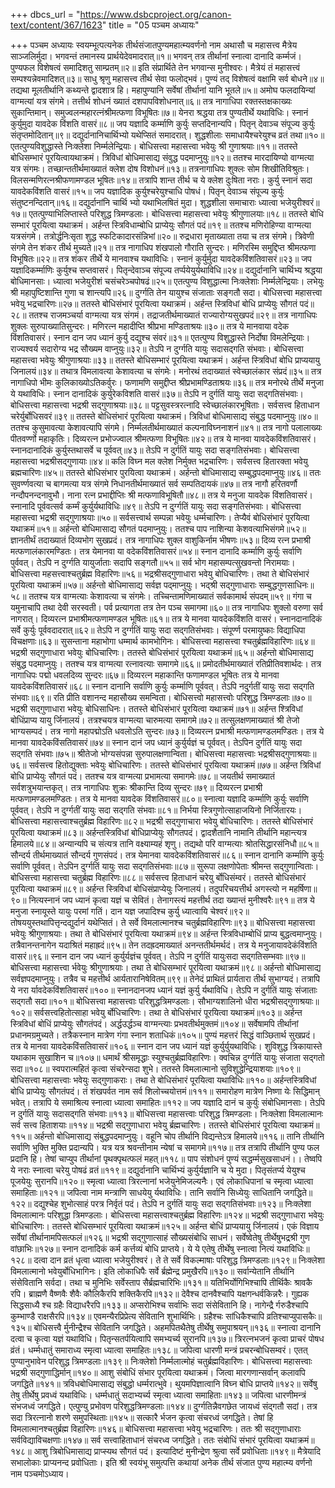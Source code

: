 +++
dbcs_url = "https://www.dsbcproject.org/canon-text/content/367/1623"
title = "05 पञ्चम अध्यायः"

+++
पञ्चम अध्यायः
स्वयम्भूत्पत्यनेक तीर्थसंजातपुण्यमहात्म्यवर्णनो नाम
अथासौ च महासत्त्व मैत्रेय साञ्जलिर्मुदा।
भगवन्तं तमानस्य प्रार्थयेदेवमादरात्॥१॥
भगवन् तत्र तीर्थानां स्नात्वा दानादि कर्म्मजं।
पुण्यफल विशेषत्वं समादिशतु साम्प्रतम्॥२॥
इति संप्रार्थिते तेन भगवान्स मुनीश्वरः।
मैत्रेयं तं महासत्त्वं सम्पश्यन्नेवमादिशत्॥३॥
साधु श्रृणु महासत्त्व तीर्थ सेवा फलोद्भवं।
पुण्यं तद् विशेषत्वं वक्षामि सर्व बोधने॥४॥
तद्यथा मूलतीर्थानि कथ्यन्ते द्वादशात्र हि।
महापुण्यानि सर्वेषां तीर्थानां यानि भूतले॥५॥
अमोघ फलदायिन्यां वाग्मत्यां यत्र संगमे।
तत्तीर्थ शोधनं ख्यातं दशपापविशोधनात्॥६॥
तत्र नागाधिपा रक्तस्तक्षकाख्यः सुकान्तिमान्।
समुज्वलन्महारत्नंश्रीमत्फणा विभूषितः॥७॥
येनरा श्रद्धया तत्र पुण्यतीर्थे यथाविधिः।
स्नानं कुर्युमुदा यावदेक विंशति वासरं॥८॥
जप यज्ञादि कर्म्माणि कुर्युः सप्तदिनान्यपि।
पितृन् देवाञ्च संपूज्य कुर्युः संतृप्तमोदितान्॥९॥
दद्युर्दानानिचार्थिभ्यो यथेप्सितं समादरात्।
शुद्धशीलाः समाधायैश्चरेयुश्च व्रतं तथा॥१०॥
एतत्पुण्यविशुद्धास्ते निःक्लेशा निर्म्मलेन्द्रियाः।
बोधिसत्त्वा महासत्त्वा भवेयुः श्री गुणाश्रयाः॥११॥
ततस्ते बोधिसम्भारं पूरयित्वायथाक्रमं।
त्रिविधां बोधिमासाद्य संवुद्ध पदमाप्नुयुः॥१२॥
ततश्च मारदायिण्यो वाग्मत्या यत्र संगमः।
तच्छान्ततीर्थमाख्यातं क्लेश दोष विशोधनं॥१३॥
तत्रनागाधिपः शुक्लः सोम शिखीतिविश्रुतः।
विलसन्मणिरत्नश्रीफणामण्डल भूषितः॥१४॥
तत्रापि शान्त तीर्थ च ये क्लेश दुःषिता नराः।
कुर्यु स्नानं सदा यावदेकविंशति वासरं॥१५॥
जप यज्ञादिक कुर्युश्चरेयुश्चाधि पोषधं।
पितृन् देवाञ्च संपूज्य कुर्युः संतुष्टनन्दितान्॥१६॥
दद्युर्दानांनि चार्थि भ्यो यथाभिलषितं मुदा।
शुद्धशीला समाचाराः ध्यात्वा भजेयुरीश्वरं॥१७॥
एतत्पुण्याभिलिप्तास्ते परिशुद्ध त्रिमण्डलाः।
बोधिसत्त्वा महासत्त्वा भवेयुः श्रीगुणालयाः॥१८॥
ततस्ते बोधि सम्भारं पूरयित्वा यथाक्रमं।
अर्हन्त स्त्रिविधाम्बोधि प्राप्येयुः सौगतं पदं॥१९॥
ततश्च मणिरोहिण्या वाग्मत्या यत्रसंगमे।
तत्रोर्द्धनिःसृता शुद्ध स्फटिकादारसंन्निभां॥२०॥
रुद्रधारा मृताख्याता तया च तत्र संगमे।
त्रिवेणी संगमे तेन शंकर तीर्थ मुच्यते॥२१॥
तत्र नागाधिप शंखपालो गौराति सुन्दरः।
मणिरस्मि समुद्दिप्त श्रीमत्फणा विभूषितः॥२२॥
तत्र शंकर तीर्थे ये मानवाश्च यथाविधिः।
स्नानं कुर्युर्मुदा यावदेकविंशतिवासरं॥२३॥
जप यज्ञादिकर्म्माणिः कुर्युश्च सप्तवासरं।
पितृन्देवाञ्च संपूज्य तर्प्पयेयुर्यथाविधि॥२४॥
दद्युर्दानानि चार्थिभ्य श्रद्धया बोधिमानसाः।
ध्यात्वा भजेयुरीशं चसंचरेञ्चपोषढं॥२५॥
एतत्पुण्य विशुद्धात्मा निःक्लेशाः निर्म्मलेन्द्रियाः।
लभेयुः श्री महापुष्टिशान्ति गुणा च शान्त्यपि॥२६॥
दुर्ग्गति तेन यायुश्च संजाताः सङ्गतौ सदा।
बोधिसत्त्वा महासत्त्वा भवेयु भद्रचारिणः॥२७॥
ततस्ते बोधिसंभारं पूरयित्वा यथाक्रमं।
अर्हन्त स्त्रिविधां बोधि प्राप्येयुः सौगतं पदं॥२८॥
ततश्च राजमञ्चर्या वाग्मत्या यत्र संगमं।
तद्राजतीर्थमाख्यातं राज्यारोग्यसुखपदं॥२९॥ 
तत्र नागाधिपः शुक्लः सुरुपाख्यातिसुन्दरः।
मणिरत्न महादीप्ति श्रीप्रभा मण्डिताश्रयः॥३०॥
तत्र ये मानवाया वदेक विंशतिवासरं।
स्नान दान जप ध्यानं कुर्यु दद्युश्च संवरं॥३१॥
एतत्पुण्य विशुद्धास्ते निर्दोषा विमलेन्द्रियाः।
राज्यश्वर्य सदारोग्य भद्र सौख्यम वाप्नुयुः॥३२॥
तेऽपि न दुर्ग्गति यायुः सदासद्‍गति संभवाः।
बोधिसत्त्वा महासत्त्वा भवेयुः श्रीगुणाश्रयाः॥३३॥
ततस्ते बोधिसम्भारं पूरयित्वा यथाक्रमं।
अर्हन्त स्त्रिविधां बोधि प्राप्ययायु जिनालयं॥३४॥
तथात्र विमलावत्या केशावत्या च संगमेः।
मनोरथं तदाख्यातं स्वेच्छालंकार संप्रदं॥३५॥
तत्र नागाधिपो भीमः कुलिकाख्योऽतिकर्वुरः।
फणामणि समुद्दीप्त श्रीप्रभामण्डिताश्रयः॥३६॥
तत्र मनोरथे तीर्थे मनुजा ये यथाविधिः।
स्नान दानादिकं कुर्युरेकविशति वासरं॥३७॥
तेऽपि न दुर्गतिं यायुः सदा सद्‍गतिसंभवाः।
बोधिसत्त्वा महासत्त्वा भद्रश्री सद्‍गुणाश्रयाः॥३८॥
पट्टसुवस्त्ररत्नादि स्वेच्छालंकारभूषिताः।
सर्वसत्त्व हिताधान चरेर्युर्बोधिसवरं॥३९॥
ततस्ते बोधिसंभारं पूरयित्वा यथाक्रमं।
त्रिविधां बोधिमासाद्य संबुद्ध पदमाप्नुयुः॥४०॥
ततश्च कुसुमावत्या केशावत्यापि संगमे।
निर्म्मलतीर्थमाख्यातं कल्पनाविघ्ननाशनं॥४१॥
तत्र नागो पलालाख्यः पीतवर्ण्णो महाकृतिः।
दिव्यरत्न प्रभोज्ज्वाल श्रीमत्फणा विभूषितः॥४२॥
तत्र ये मानवा यावदेकविंशतिवासरं।
स्नानदानादिकं कुर्युस्तथासर्वे च पूर्ववत्॥४३॥
तेऽपि न दुर्गतिं यायुः सदा सङ्गतिसंभवाः।
बोधिसत्त्वा महासत्त्वा भद्रश्रीसद्‍गुणायाः॥४४॥
कलि विघ्न मल क्लेश निर्मुक्त भद्रचारिणः।
सर्वसत्त्व हितारक्ता भवेयु ब्रह्मचारिणः॥४५॥
ततस्ते बोधिसंभार पुरयित्वा यथाक्रमं।
अर्हन्तो बोधिमासाद्य सम्बुद्धपदमाप्नुयुः॥४६॥
ततः सुवर्ण्णवत्या च बागमत्या यत्र संगमे
निधानतीर्थमाख्यातं सर्व सम्पतिदायकं॥४७॥
तत्र नागौ हरितवर्णौ नन्दौपनन्दनावुभौ।
नाना रत्न प्रभाद्दीप्तिः श्री मत्फणाविभूषितौ॥४८॥
तत्र ये मनुजा यावदेक विंशतिवासरं।
स्नानादि पूर्ववत्सर्व कर्म्मं कुर्युर्यथाविधिः॥४९॥
तेऽपि न दुर्ग्गतिं यायुः सदा सङ्गतिसंभवाः।
बोधिसत्त्वा महासत्त्वा भद्रश्री सद्‍गुणाश्रयाः॥५०॥
सर्वसत्त्वार्थ सम्पन्ना भवेयुः धर्म्मचारिणः।
तेप्यैवं बोधिसंभारं पूरयित्वा यथाक्रमं॥५१॥
अर्हन्तो बोधिमासाद्य सौगतं पदमाप्नुयुः।
ततश्च पाप नाशिन्या केशवत्याभिसंगमे॥५२॥
ज्ञानतीर्थं तदाख्यातं दिव्यभोग सुखप्रदं।
तत्र नागाधिपः शुक्ल वाशुकिर्नाम भीषणः॥५३॥
दिव्य रत्न प्रभाश्री मत्फणालंकारमण्डितः।
तत्र येमानवा या वदेकविंशतिवासरं॥५४॥
स्नान दानादि कर्म्माणि कुर्युः सर्वाणि पुर्ववत्।
तेऽपि न दुर्ग्गति यायुर्जाताः सदापि सङ्गतौ॥५५॥
सर्व भोग महासम्पत्सुखवन्तो निरामयाः।
बोधिसत्त्वा महसत्त्वाश्चतुर्ब्रह्म विहारिणः॥५६॥
भद्रश्रीसद्‍गुणाधारा भवेयु बोधिचारिणः।
तथा ते बोधिसंभारं पूरयित्वा यथाक्रमं॥५७॥
अर्हन्तो बोधिमासाद्य सर्वज्ञ पद्‍माप्नुयुः।
भद्‍श्री सद्‍गुणाधाराः सम्बुद्धगुणसाधिनः॥५८॥
ततश्च यत्र वाग्मत्याः केशावत्या च संगमेः।
तच्चिन्तामणिमाख्यातं सर्वकामार्थ संपदम्॥५९॥
गंगा च यमुनाचापि तथा देवी सरस्वती।
पर्व प्रत्यागता तत्र तेन पञ्च समागमा॥६०॥
तत्र नागाधिपः शुक्लो वरुणा सर्व नागरात्।
दिव्यरत्न प्रभाश्रीमत्फणामण्डल भूषितः॥६१॥
तत्र ये मानवा यावदेकविंशति वासरं।
स्नानदानादिकं सर्वे कुर्युः पूर्ववदादरात्॥६२॥
तेऽपि न दुर्ग्गतिं यायुः सदा सद्गतिसंभवाः।
संपूर्ण्ण परमायुष्काः विद्याधिपा विचक्षणाः॥६३॥
सुसन्ताना महाभोगा धम्मार्थ कामभोगिनः।
बोधिसत्त्वा महासत्त्वा श्चतुर्ब्रह्मविहारिणः॥६४॥
भद्रश्री सद्गुणाधारा भवेयुः बोधिचारिणः।
ततस्ते बोधिसंभारं पूरयित्वा यथाक्रमं॥६५॥
अर्हन्तो बोधिमासाद्य संबुद्ध पदमाप्नुयुः।
ततश्च यत्र वाग्मत्या रत्नावत्याः समागमे॥६६॥ 
प्रमोदतीर्थमाख्यातं रतिप्रीतिवशार्थदः।
तत्र नागाधिपः पद्मो धवलदिव्य सुन्दरः॥६७॥
दिव्यरत्न महाकान्ति फणामण्डल भूषितः
तत्र ये मानवा यावदेकविंशतिवासरं॥६८॥
स्नान दानानि सर्वाणि कुर्युः कर्म्माणि पूर्ववत्।
तेऽपि नदुर्गतीं यायुः सदा सद्गति संभवाः॥६९॥
रति प्रीति वशानन्द महासौख्य समन्विता।
बोधिसत्त्वो महासत्त्वोः परिशुद्ध त्रिमण्डलाः॥७०॥
भद्रश्री सद्गुणाधारा भवेयुः बोधिसाधिनः।
ततस्ते बोधिसंभारं पूरयित्वा यथाक्रमं॥७१॥
अर्हन्त श्त्रिविधां बोधिंप्राप्य यायु र्जिनालयं।
तत्रश्चयत्र वाग्मत्या चारुमत्या समागमे॥७२॥
तत्सुलक्षणमाख्यातं श्री तेजो भाग्यसम्पदं।
तत्र नागो महापद्मोऽति धवलोऽति सुन्दरः॥७३॥
दिव्यरत्न प्रभाश्री मत्फणामण्डलमण्डितः।
तत्र ये मानवा यावदेकविंसतिवासरं॥७४॥
स्नान दानं जप ध्यानं कुर्युर्यज्ञं च पूर्ववत्।
तेऽपिन दुर्गतिं यायुः सदा सद्गति संभवाः॥७५॥
श्रीतेजो भोग्यसंपन्ना सुरुपालक्षणान्विता।
बोधिसत्त्वा महासत्त्वाः भद्रश्रीसद्गुणाश्रयाः॥७६॥
सर्वसत्त्व हितोद्युक्ताः भवेयुः बोधिचारिणः।
ततस्ते बोधिसंभारं पूरयित्वा यथाक्रमं॥७७॥
अर्हन्त त्रिविधां बोधि प्राप्येयुः सौगतं पदं।
ततश्च यत्र वाग्मत्या प्रभामत्या समागमेः॥७८॥
जयतीर्थ समाख्यातं सर्वशत्रुभयान्तकृत्।
तत्र नागाधिपः शुक्रः श्रीकान्ति दिव्य सुन्दरः॥७९॥
दिव्यरत्न प्रभाश्री मत्फणामण्डलमण्डितः।
तत्र ये मानवा यावदेक विंशतिवासरं॥८०॥
स्नात्वा यज्ञादि कर्म्माणि कुर्युः सर्वाणि पूर्ववत्।
तेऽपि न दुर्ग्गतीं यायुः सदा सद्गति संभवाः॥८१॥
निर्भया स्त्रिगुणोत्साहाजयिनो निर्जितारयः।
बोधिसत्त्वा महासत्त्वाश्चतुर्ब्रह्म विहारिणः॥८२॥
भद्रश्री सद्गुणाचारा भवेयु बोधिचारिणः।
ततस्ते बोधिसंभारं पूरयित्वा यथाक्रमं॥८३॥
अर्हन्तस्त्रिविधां बोधिप्राप्येयुः सौगतपदं।
द्वादशैतानि नामानि तीर्थानि महान्त्यत्र हिमालये॥८४॥
अन्यान्यपि च संत्यत्र तानि वक्ष्याम्यहं शृणु।
तद्यथो परि वाग्मत्याः श्रोतसिद्धारसंनिधौ॥८५॥
सौन्दर्य तीर्थमाख्यातं सौन्दर्य गुणसंपदं।
तत्र येमानवा यावदेकविंशतिवासरं॥८६॥
स्नान दानानि कर्म्माणि कुर्युः सर्वाणि पूर्ववत्।
तेऽपिन दुर्ग्गतिं यायुः सदा सद्गतिसंभवाः॥८७॥
सुरूपा लक्षणोपेताः श्रीमन्त सद्गुणान्विताः।
बोधिसत्त्वा महासत्त्वा चतुर्ब्रह्म विहारिणः॥८८॥
सर्वसत्त्व हिताधानं चरेयु र्बोधिसंम्वरं।
ततस्ते बोधिसंभारं पूरयित्वा यथाक्रमं॥८९॥
अर्हन्त स्त्रिविधां बोधिसंप्राप्येयुः जिनालयं।
तदुपरिचयत्तीर्थ अगस्त्यो न महर्षिणा॥९०॥
नित्यस्नानं जप ध्यानं कृत्वा यज्ञं च सेवितं।
तेनागस्त्यं महत्तीर्थ तदा ख्यान्तं मुनीश्वरैः॥९१॥
तत्र ये मनुजा स्नायूस्ते यायुः परमां गतिं।
दान यज्ञ जपादिश्च कुर्यु ध्यात्वायि चेश्वरं॥९२॥
तोषययुस्तथापित्तृन्दद्युर्दानं यथेप्सितं।
ते सर्वे विमलात्मानश्च चतुर्ब्रह्मविहारिणः॥९३॥
बोधिसत्त्वा महासत्त्वा भवेयुः श्रीगुणाश्रयाः।
तथा ते बोधिसंभारं पूरयित्वा यथाक्रमं॥९४॥
अर्हन्त स्त्रिविधाम्बोधिं प्राप्य बुद्धत्वमाप्नुयुः।
तत्रैवानन्तनागेन यदाश्रितं महाह्रदं॥९५॥
तेन तदह्रदमाख्यातं अनन्ततीर्थमर्थदं।
तत्र ये मनुजायावदेकंविंशति वासरं॥९६॥
स्नान दान जप ध्यानं कुर्युर्यज्ञंच पूर्ववत्।
तेऽपि न दुर्गतिं यायुःसदा सद्‍गतिसम्भवाः॥९७॥
बोधिसत्त्वा महासत्त्वा र्भवेयुः श्रीगुणाश्रयाः।
तथा ते बोधिसम्भारं पूरयित्वा यथाक्रमं॥९८॥
अर्हन्तो बोधिमासाद्य सर्वज्ञपदमाप्नुयुः।
तत्रैव च महत्तीर्थ आर्यतारानिषेवितम्॥९९॥
तेनेदं प्राथितं प्रार्यतारा तीर्थ सुभाग्यदं।
तत्रापि ये नरा र्यावदेकविंशतिवासरं॥१००॥
स्नानदानजप ध्यानं यज्ञं कुर्यु र्यथाविधि।
तेऽपि न दुर्गतिं यायुः संजाताः सद्‍गतौ सदा॥१०१॥
बोधिसत्त्वा महासत्त्वाः परिशुद्धत्रिमण्डलाः।
सौभाग्यशालिनो धीरा भद्रश्रीसद्‍गुणाश्रयाः॥१०२॥
सर्वसत्त्वहितोत्साहा भवेयु र्बोधिचारिणः।
तथा ते बोधिसंभारं पूरयित्वा यथाक्रमं॥१०३॥
अर्हन्त स्त्रिविधां बोधिं प्राप्येयुः सौगतंपदं।
अर्द्ध‍उर्द्धञ्च वाग्मन्त्याः प्रभवतीर्थमुक्तमं॥१०४॥
सर्वेषामपि तीर्थानां प्रधानमग्रमुच्यते।
तत्रैकस्नान मात्रेण गंगा स्नान शताधिकं॥१०५॥
पुण्यं महत्तरं सिद्धं वाञ्छितार्थ सुखप्रदं।
तत्र ये मानवा यावदेकविंसतिवासरं॥१०६॥
स्नान दान जप ध्यानं यज्ञं कुर्युर्युयथाविधिः।
शुविशुद्ध त्रिकायास्ते यथाकाम सुखाशिन च॥१०७॥
धमार्थं श्रीसमृद्धाः स्युश्चतुर्ब्रह्मविहारिणः।
क्वचिन्न दुर्ग्गतिं यायुः संजाता सद्‍गतो सदा॥१०८॥
स्वपरात्महितं कृत्वा संचरेन्सदा शुभे।
ततस्ते विमलात्मानो सुविशुद्धेन्द्रियाशयाः॥१०९॥
बोधिसत्त्वा महासत्त्वाः भवेयुः सद्गुणाकराः।
तथा ते बोधिसंभारं पूरयित्वा यथाविधिः॥११०॥
अर्हन्तस्त्रिविधां बोधि प्राप्येयुः सौगतंपदं।
तं शंखपर्वत नाम सर्व शिलोच्चयोत्तमं॥१११॥
समारोहण मात्रेण निष्णा येः सिद्धिमान् भवेत्।
तत्रापि ये समाश्रित्य स्नात्वा ध्यात्वा समाहितः॥११२॥
जप यज्ञादि दानं च कुर्युः संबोधिमानसाः।
तेऽपि न दुर्गतिं यायुः सदासद्‍गति संभवाः॥११३॥
बोधिसत्त्वा महासत्त्वाः परिशुद्ध त्रिमण्डलाः।
निःक्लेशा विमलात्मानः सर्व सत्त्व हिताशयाः॥११४॥
भद्रश्री सद्‍गुणाधारा भवेयु र्ब्रह्मचारिणः।
ततस्ते बोधिसंभारं पूरयित्वा यथाक्रमं॥११५॥
अर्हन्तो बोधिमासाद्य संबुद्धपदमाप्नुयुः।
वहूनि चोप तीर्थानि विद्यन्तेऽत्र हिमालये॥११६॥
तानि तीर्थानि सर्वाणि भुक्ति मुक्ति प्रदान्यपि।
यत्र यत्र श्रवन्तीनाम न्येषां च समागमे॥११७॥
तत्र तत्रापि तीर्थानि पुण्य फल प्रदानि हि।
तेषां चाप्युप तीर्थानां पृथक्पृथत्फलं महत्॥११८॥
पाप संशोधनं पुण्यं सद्धर्म्मसुखसाधनं।।
तेष्वपि ये नराः स्नात्वा चरेयु पोषढं व्रतं॥११९॥
दद्युर्दानानि चार्थिभ्यं कुर्युर्यज्ञानि च ये मुदा।
पितृसंतर्प्य येयुश्च पूजयेयुः सुरानपि॥१२०॥
स्मृत्वा ध्यात्वा त्रिरत्नानां भजेयुनेमिजल्यनैः।
एवं लोकाधिपानां च स्मृत्वा ध्यात्वा समाहिताः॥१२१॥
जपित्वा नाम मन्त्राणि साधयेयु र्यथाविधिः।
तानि सर्वानि सिध्येयुः साधितानि जगद्धिते॥१२२॥
दद्युश्चेह शुभोत्साहं परत्र निर्वृतं पदं।
तेऽपि न दुर्गतिं यायुः सदा सद्गतिसंभवाः॥१२३॥
निःक्लेशा विमलात्मानः परिशुद्धा त्रिमण्डलाः।
बोधिसत्त्वा महासत्त्वाश्चतुर्ब्रह्म विहारिणः॥१२४॥
भद्रश्री सद्गुणाधारा भवेयुः बोधिचारिणः।
ततस्ते बोधिसम्भारं पूरयित्वा यथाक्रमं॥१२५॥
अर्हन्त बोधिं प्राप्ययायु र्जिनालयं।
एकं विज्ञाय सर्वेषां तीर्थानामपिसत्फलं॥१२६॥
भद्रश्री सद्गुणात्साहं सौख्यसंबोधि साधनं।
सर्वेष्वेतेषु तीर्थेषुभद्रश्री गुण वांछाभिः॥१२७॥
स्नान दानादिकं कर्म कर्त्तव्यं बोधि प्राप्तये।
ये ये एतेषु तीर्थेषु स्नात्वा नित्यं यथाविधिः॥१२८॥
दत्वा दान व्रतं धृत्वा ध्यात्वा भजेयुरीश्वरं।
ते ते सर्वे विकल्माषाः परिशुद्ध त्रिमण्डलाः॥१२९॥
निःक्लेशा विमलात्मानो भवेयुर्बोधिभागिनः।
इति लोकाधिपैः सर्वे र्ब्रह्मेन्द्र प्रमुखैरपि॥१३०॥
सर्वान्येतानि तीर्थानि संसेवितानि सर्वदा।
तथा च मुनिभिः सर्वेस्ताप सैर्ब्रह्मचारिभिः॥१३१॥
यतिभिर्योगिभिश्चापि तीर्थिकैः श्रावकै रपि।
ब्राह्मणै वैष्णवैः शैवैः कौलिकैरपि शक्तिकैरपि॥१३२॥
देवैश्च दानवैश्चापि यक्षगन्धर्वकिन्नरैः।
गुह्यक सिद्धसाध्यै श्च ग्रहैः विद्याधरैरपि॥१३३॥
अप्सरोभिश्च सर्वाभिः सदा संसेवितानि हि।
नागेन्द्रै र्गरुडैश्चापि कुम्भाण्डै राक्षसैरपि॥१३४॥
एवमन्यैरप्रिप्रेत्य सेवितानि शुभार्थिभिः।
ग्रहैश्चः सांधिकैश्चापि व्रतिश्चाप्युपासकैः॥१३५॥
बोधिसत्त्वै र्मुनीन्द्रैश्च सेवितानि जगद्धिते।
अहमपितथैतेषु तीर्थेषु समुपाश्रयन्॥१३६॥
स्नात्वा दानानि दत्वा च कृत्वा यज्ञं यथाविधि।
पितृन्सतर्पयित्वापि समभ्यर्च्य सुरानपि॥१३७॥
त्रिरत्नभजनं कृत्वा प्राचरं पोषध व्रंतं।
धर्म्मधातुं समाराध्य स्मृत्वा ध्यात्वा समाहितः॥१३८॥
जपित्वा धारणी मन्त्रं प्रचरन्बोधिसम्वरं।
एतत् पुण्यानुभावेन परिशुद्ध त्रिमण्डलाः॥१३९॥
निःक्लेशो निर्म्मलात्मोहं चतुर्ब्रह्मविहारिणः।
बोधिसत्त्वा महासत्त्वाः भद्रश्री सद्गुणाद्धिर्मान्॥१४०॥
आशु संबोधिं संभार पूरयित्वा यथाक्रमं।
जित्वा मारगणान्सर्वान् कलावपि जगद्धिते॥१४१॥
त्रविधबोधिमासाद्य संबुद्धो धर्म्मरात्भुवे।
थुयमपिज्ञात्वानि विघ्न बोधि प्राप्तये॥१४२॥
सर्वेषु तेषु तीर्थेषु प्रवध्वं यथाविधिः।
धर्म्मधातुं सदाभ्यर्च्य स्मृत्वा ध्यात्वा समाहिताः॥१४३॥
जपित्वा धारणीमन्त्रं संभजध्वं जगद्धिते।
एत्पुण्यु प्रभोवण परिशुद्धत्रिमण्डलाः॥१४४॥
दुर्ग्गतिन्नैवगछेत जायध्वं संद्गतौ सदां।
तत्र सदा त्रिरत्नानो शरणे समुपस्थिताः॥१४५॥
सत्कारै र्भजन कृत्वा संचरध्वं जगद्धिते।
तेषां हि विमलात्मानश्चतुर्ब्रह्म विहारिणः॥१४६॥
बोधिसत्त्वा महासत्त्वा भवेयु भद्रचारिणः।
ततः श्री सद्गुणाधाराः सर्वविद्याविचक्षणाः॥१४७॥
सर्व सत्त्वाहिताधानं संचरध्व जगद्धिते।
ततः संबोधिं संभारं पूरयित्वा यथाक्रमं॥१४८॥
आशु त्रिबोधिमासाद्य प्राप्स्यथ सौगतं पदं।
इत्यादिष्टं मुनीन्द्रेण श्रुत्वा सर्वे प्रवोधिताः॥१४९॥
मैत्रेयादि सभालोकाः प्राप्यनन्द प्रवोधिताः।
इति श्री स्वयंभू समुत्पत्ति कथायां अनेक तीर्थ संजात पुण्य महात्म्य वर्णनो नाम पञ्चमोऽध्याय।
